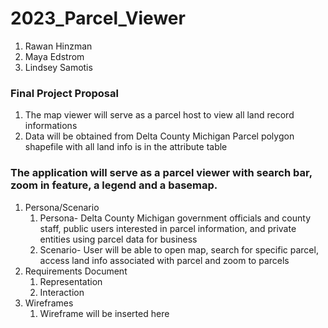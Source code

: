 # 2023_Parcel_Viewer
 1. Rawan Hinzman
 2. Maya Edstrom
 3. Lindsey Samotis


### Final Project Proposal
1. The map viewer will serve as a parcel host to view all land record informations
2. Data will be obtained from Delta County Michigan
    Parcel polygon shapefile with all land info is in the attribute table

### The application will serve as a parcel viewer with search bar, zoom in feature, a legend and a basemap. 

1. Persona/Scenario
    1. Persona- Delta County Michigan government officials and county staff, public users interested in parcel information, and private entities using parcel data for business
    2. Scenario- User will be able to open map, search for specific parcel, access land info associated with parcel and zoom to parcels
2. Requirements Document
    1. Representation
    2. Interaction
3. Wireframes
    1. Wireframe will be inserted here 
